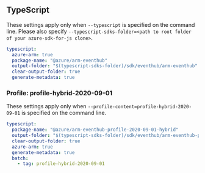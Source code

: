 ## TypeScript

These settings apply only when `--typescript` is specified on the command line.
Please also specify `--typescript-sdks-folder=<path to root folder of your azure-sdk-for-js clone>`.

``` yaml $(typescript) && !$(profile-content)
typescript:
  azure-arm: true
  package-name: "@azure/arm-eventhub"
  output-folder: "$(typescript-sdks-folder)/sdk/eventhub/arm-eventhub"
  clear-output-folder: true
  generate-metadata: true
```

### Profile: profile-hybrid-2020-09-01

These settings apply only when `--profile-content=profile-hybrid-2020-09-01` is specified on the command line.

``` yaml $(profile-content)=='profile-hybrid-2020-09-01'
typescript:
  package-name: "@azure/arm-eventhub-profile-2020-09-01-hybrid"
  output-folder: "$(typescript-sdks-folder)/sdk/eventhub/arm-eventhub-profile-2020-09-01-hybrid"
  clear-output-folder: true
  azure-arm: true
  generate-metadata: true
  batch:
    - tag: profile-hybrid-2020-09-01
```
